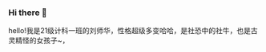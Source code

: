 ### Hi there 👋

<!--
**LshLuna/LshLuna** is a ✨ _special_ ✨ repository because its `README.md` (this file) appears on your GitHub profile.

Here are some ideas to get you started:

- 🔭 I’m currently working on ...
- 🌱 I’m currently learning ...
- 👯 I’m looking to collaborate on ...
- 🤔 I’m looking for help with ...
- 💬 Ask me about ...
- 📫 How to reach me: ...
- 😄 Pronouns: ...
- ⚡ Fun fact: ...
-->
hello!我是21级计科一班的刘师华，性格超级多变哈哈，是社恐中的社牛，也是古灵精怪的女孩子~，
